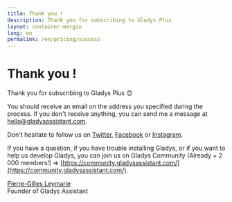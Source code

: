 ```yaml
---
title: Thank you !
description: Thank you for subscribing to Gladys Plus
layout: container-margin
lang: en
permalink: /en/pricing/success
---
```


# Thank you !

Thank you for subscribing to Gladys Plus 😊

You should receive an email on the address you specified during the process. If you don't receive anything, you can send me a message at hello@gladysassistant.com.

Don't hesitate to follow us on [Twitter](https://twitter.com/gladysassistant), [Facebook](https://facebook.com/gladysassistant) or [Instagram](https://instagram.com/gladysassistant).

If you have a question, if you have trouble installing Gladys, or if you want to help us develop Gladys, you can join us on Gladys Community (Already + 2 000 members!) => [https://community.gladysassistant.com/](https://community.gladysassistant.com/).

[Pierre-Gilles Leymarie](https://twitter.com/pierregillesl)  
Founder of Gladys Assistant
